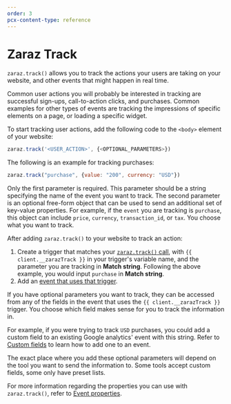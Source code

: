 ```yaml
---
order: 3
pcx-content-type: reference
---
```


# Zaraz Track

`zaraz.track()` allows you to track the actions your users are taking on your website, and other events that might happen in real time. 

Common user actions you will probably be interested in tracking are successful sign-ups, call-to-action clicks, and purchases. Common examples for other types of events are tracking the impressions of specific elements on a page, or loading a specific widget.

To start tracking user actions, add the following code to the `<body>` element of your website:

```js
zaraz.track('<USER_ACTION>', {<OPTIONAL_PARAMETERS>})
```

 The following is an example for tracking purchases:

```js
zaraz.track("purchase", {value: "200", currency: "USD"})
```

Only the first parameter is required. This parameter should be a string specifying the name of the event you want to track. The second parameter is an optional free-form object that can be used to send an additional set of key-value properties. For example, if the `event` you are tracking is `purchase`, this object can include `price`, `currency`, `transaction_id`, or `tax`. You choose what you want to track.

After adding `zaraz.track()` to your website to track an action:

1. Create a trigger that matches your [`zaraz.track()` call](/get-started/create-trigger), with `{{ client.__zarazTrack }}` in your trigger's variable name, and the parameter you are tracking in **Match string**. Following the above example, you would input `purchase` in **Match string**.
1. Add an [event that uses that trigger](/get-started/send-events).

If you have optional parameters you want to track, they can be accessed from any of the fields in the event that uses the `{{ client.__zarazTrack }}` trigger. You choose which field makes sense for you to track the information in.

For example, if you were trying to track `USD` purchases, you could add a custom field to an existing Google analytics' event with this string. Refer to [Custom fields](/get-started/custom-fields) to learn how to add one to an event.

The exact place where you add these optional parameters will depend on the tool you want to send the information to. Some tools accept custom fields, some only have preset lists. 

For more information regarding the properties you can use with `zaraz.track()`, refer to [Event properties](/reference/properties-reference#event-properties).